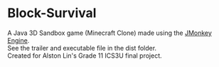 # Block-Survival
A Java 3D Sandbox game (Minecraft Clone) made using the [JMonkey Engine](http://jmonkeyengine.org/). <br>
See the trailer and executable file in the dist folder. <br>
Created for Alston Lin's Grade 11 ICS3U final project.
